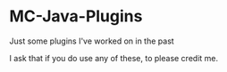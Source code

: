 # MC-Java-Plugins
Just some plugins I've worked on in the past


I ask that if you do use any of these, to please credit me.
